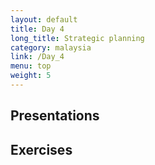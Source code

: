 ```yaml
---
layout: default
title: Day 4
long_title: Strategic planning
category: malaysia
link: /Day_4
menu: top
weight: 5
---
```


## **Presentations**

## **Exercises**

